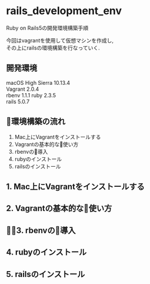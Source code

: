 # rails_development_env
Ruby on Rails5の開発環境構築手順

今回はvagrantを使用して仮想マシンを作成し,  
その上にrailsの環境構築を行なっていく. 

## 開発環境
macOS High Sierra 10.13.4  
Vagrant 2.0.4  
rbenv 1.1.1
ruby 2.3.5  
rails 5.0.7  

## 環境構築の流れ
1. Mac上にVagrantをインストールする 
2. Vagrantの基本的な使い方  
3. rbenvの導入  
4. rubyのインストール  
5. railsのインストール  

## 1. Mac上にVagrantをインストールする  

## 2. Vagrantの基本的な使い方

## 3. rbenvの導入  

## 4. rubyのインストール  

## 5. railsのインストール  
